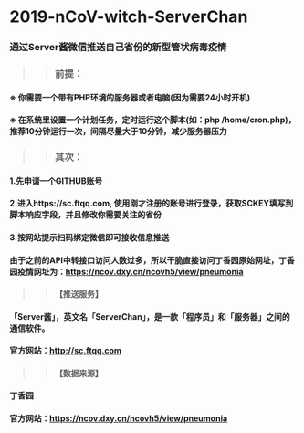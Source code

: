 # 2019-nCoV-witch-ServerChan
### 通过Server酱微信推送自己省份的新型管状病毒疫情

>> ### 前提：

#### ※ 你需要一个带有PHP环境的服务器或者电脑(因为需要24小时开机)
#### ※ 在系统里设置一个计划任务，定时运行这个脚本(如：php /home/cron.php)，推荐10分钟运行一次，间隔尽量大于10分钟，减少服务器压力

>> ### 其次：

#### 1.先申请一个GITHUB账号
#### 2.进入https://sc.ftqq.com, 使用刚才注册的账号进行登录，获取SCKEY填写到脚本响应字段，并且修改你需要关注的省份
#### 3.按网站提示扫码绑定微信即可接收信息推送

#### 由于之前的API中转接口访问人数过多，所以干脆直接访问丁香园原始网址，丁香园疫情网址为：https://ncov.dxy.cn/ncovh5/view/pneumonia
 
>> #### 【推送服务】
#### 「Server酱」，英文名「ServerChan」，是一款「程序员」和「服务器」之间的通信软件。
#### 官方网站：http://sc.ftqq.com

>> #### 【数据来源】
#### 丁香园
#### 官方网站：https://ncov.dxy.cn/ncovh5/view/pneumonia
